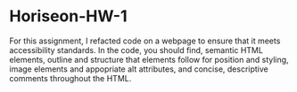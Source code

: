 # Horiseon-HW-1

For this assignment, I refacted code on a webpage to ensure that it meets accessibility standards. In the code, you should find, semantic HTML elements, outline and structure that elements follow for position and styling, image elements and appopriate alt attributes, and concise, descriptive comments throughout the HTML. 



